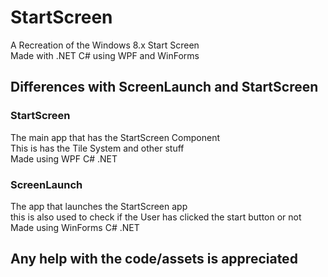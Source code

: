 # StartScreen
A Recreation of the Windows 8.x Start Screen<br>
Made with .NET C# using WPF and WinForms
## Differences with ScreenLaunch and StartScreen
### StartScreen
The main app that has the StartScreen Component<br>
This is has the Tile System and other stuff<br>
Made using WPF C# .NET
### ScreenLaunch
The app that launches the StartScreen app<br>
this is also used to check if the User has clicked the start button or not<br>
Made using WinForms C# .NET
## Any help with the code/assets is appreciated
